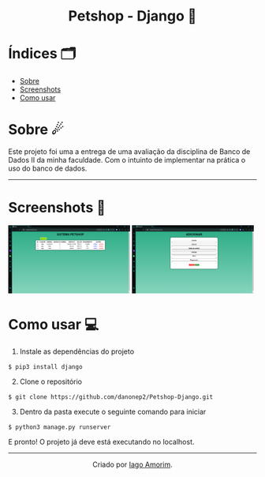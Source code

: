<h1 align="center"> Petshop - Django 🐶 </h1>

# Índices 🗂
* [Sobre](#sobre-)
* [Screenshots](#screenshots-)
* [Como usar](#como-usar-)

# Sobre ☄

Este projeto foi uma a entrega de uma avaliação da disciplina de Banco de Dados II da minha faculdade. Com o intuinto de implementar na prática o uso do banco de dados.

<hr/>

# Screenshots 📸
<img src="screenshots/img01.png" width="49%">
<img src="screenshots/img02.png" width="49%">

# Como usar 💻

1. Instale as dependências do projeto
```
$ pip3 install django
```

2. Clone o repositório
```
$ git clone https://github.com/danonep2/Petshop-Django.git
```

3. Dentro da pasta execute o seguinte comando para iniciar 
```
$ python3 manage.py runserver
```

E pronto! O projeto já deve está executando no localhost.

<hr>
<div align="center">

Criado por [Iago Amorim](https://github.com/danonep2).

</div>
 
